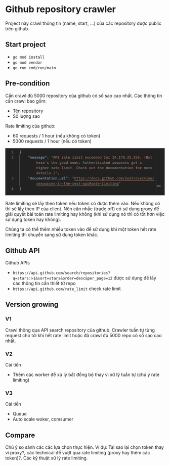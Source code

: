 # Github repository crawler

Project này crawl thông tin (name, start, ...) của các repository được public trên github.

## Start project

*   `go mod install`
*   `go mod vendor`
*   `go run cmd/run/main`


## Pre-condition

Cần crawl đủ 5000 repository của github có số sao cao nhất. Các thông tin cần crawl bao gồm:
*   Tên repository
*   Số lượng sao

Rate limiting của github:
*   60 requests / 1 hour (nếu không có token)
*   5000 requests / 1 hour (nếu có token)

![No token got rate limiting](imgs/no-token-got-rate.png)

Rate limiting sẽ lấy theo token nếu token có được thêm vào. Nếu không có thì sẽ lấy theo IP của client. Nên cân nhắc (trade off) có sử dụng proxy để giải quyết bài toán rate limiting hay không (khi sử dụng nó thì có tốt hơn việc sử dụng token hay không).

Chúng ta có thể thêm nhiều token vào để sử dụng khi một token hết rate limiting thì chuyển sang sử dụng token khác.

## Github API

Github APIs
*   `https://api.github.com/search/repositories?q=stars:>1&sort=stars&order=desc&per_page=12` được sử dụng để lấy các thông tin cần thiết từ repo
*   `https://api.github.com/rate_limit` check rate limit

## Version growing

### V1

Crawl thông qua API search repository của github. Crawler tuần tự từng request cho tới khi hết rate limit hoặc đã crawl đủ 5000 repo có số sao cao nhất.

### V2

Cải tiến
*   Thêm các worker để xử lý bất đồng bộ thay vì xử lý tuần tự (chú ý rate limiting)

### V3

Cải tiến
*   Queue
*   Auto scale woker, comsumer


## Compare

Chú ý so sánh các các lựa chọn thực hiện. Ví dụ: Tại sao lại chọn token thay vì proxy?, các technical để vượt qua rate limiting (proxy hay thêm các token)?. Các kỹ thuật xử lý rate limiting.



